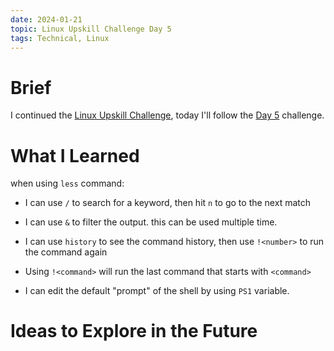```yaml
---
date: 2024-01-21
topic: Linux Upskill Challenge Day 5
tags: Technical, Linux
---
```


# Brief

I continued the [Linux Upskill Challenge](https://linuxupskillchallenge.org/), today I'll follow the [Day 5](https://linuxupskillchallenge.org/05/) challenge.

# What I Learned

when using `less` command:
* I can use `/` to search for a keyword, then hit `n` to go to the next match
* I can use `&` to filter the output. this can be used multiple time.

* I can use `history` to see the command history, then use `!<number>` to run the command again
* Using `!<command>` will run the last command that starts with `<command>`

* I can edit the default "prompt" of the shell by  using `PS1` variable.

# Ideas to Explore in the Future
